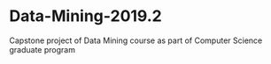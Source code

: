 # Data-Mining-2019.2
Capstone project of Data Mining course as part of Computer Science graduate program
